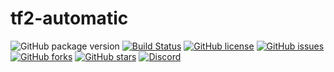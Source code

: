 # tf2-automatic

![GitHub package version](https://img.shields.io/github/package-json/v/Nicklason/tf2-automatic.svg)
[![Build Status](https://travis-ci.org/Nicklason/tf2-automatic.svg?branch=master)](https://travis-ci.org/Nicklason/tf2-automatic)
[![GitHub license](https://img.shields.io/github/license/Nicklason/tf2-automatic.svg)](https://github.com/Nicklason/tf2-automatic/blob/master/LICENSE)
[![GitHub issues](https://img.shields.io/github/issues/Nicklason/tf2-automatic.svg)](https://github.com/Nicklason/tf2-automatic/issues)
[![GitHub forks](https://img.shields.io/github/forks/Nicklason/tf2-automatic.svg)](https://github.com/Nicklason/tf2-automatic/network)
[![GitHub stars](https://img.shields.io/github/stars/Nicklason/tf2-automatic.svg)](https://github.com/Nicklason/tf2-automatic/stargazers)
[![Discord](https://img.shields.io/discord/445215464386330644.svg)](https://tf2automatic.com/discord)